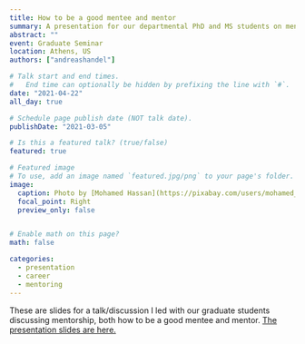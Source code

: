 ```yaml
---
title: How to be a good mentee and mentor
summary: A presentation for our departmental PhD and MS students on mentorship
abstract: ""
event: Graduate Seminar
location: Athens, US
authors: ["andreashandel"]

# Talk start and end times.
#   End time can optionally be hidden by prefixing the line with `#`.
date: "2021-04-22"
all_day: true

# Schedule page publish date (NOT talk date).
publishDate: "2021-03-05"

# Is this a featured talk? (true/false)
featured: true

# Featured image
# To use, add an image named `featured.jpg/png` to your page's folder. 
image:
  caption: Photo by [Mohamed Hassan](https://pixabay.com/users/mohamed_hassan-5229782/)/Pixabay
  focal_point: Right
  preview_only: false


# Enable math on this page?
math: false

categories:
  - presentation
  - career
  - mentoring
---
```


These are slides for a talk/discussion I led with our graduate students discussing mentorship, both how to be a good mentee and mentor. <a href="/presentations/2021_04_mentor_mentee.html" target="_blank">The presentation slides are here.</a>
